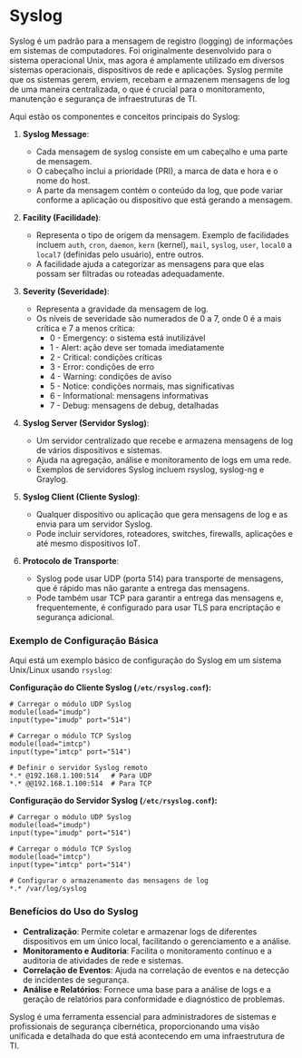 # Syslog

Syslog é um padrão para a mensagem de registro (logging) de informações em sistemas de computadores. Foi originalmente desenvolvido para o sistema operacional Unix, mas agora é amplamente utilizado em diversos sistemas operacionais, dispositivos de rede e aplicações. Syslog permite que os sistemas gerem, enviem, recebam e armazenem mensagens de log de uma maneira centralizada, o que é crucial para o monitoramento, manutenção e segurança de infraestruturas de TI.

Aqui estão os componentes e conceitos principais do Syslog:

1. **Syslog Message**:
   - Cada mensagem de syslog consiste em um cabeçalho e uma parte de mensagem.
   - O cabeçalho inclui a prioridade (PRI), a marca de data e hora e o nome do host.
   - A parte da mensagem contém o conteúdo da log, que pode variar conforme a aplicação ou dispositivo que está gerando a mensagem.

2. **Facility (Facilidade)**:
   - Representa o tipo de origem da mensagem. Exemplo de facilidades incluem `auth`, `cron`, `daemon`, `kern` (kernel), `mail`, `syslog`, `user`, `local0` a `local7` (definidas pelo usuário), entre outros.
   - A facilidade ajuda a categorizar as mensagens para que elas possam ser filtradas ou roteadas adequadamente.

3. **Severity (Severidade)**:
   - Representa a gravidade da mensagem de log.
   - Os níveis de severidade são numerados de 0 a 7, onde 0 é a mais crítica e 7 a menos crítica:
     - 0 - Emergency: o sistema está inutilizável
     - 1 - Alert: ação deve ser tomada imediatamente
     - 2 - Critical: condições críticas
     - 3 - Error: condições de erro
     - 4 - Warning: condições de aviso
     - 5 - Notice: condições normais, mas significativas
     - 6 - Informational: mensagens informativas
     - 7 - Debug: mensagens de debug, detalhadas

4. **Syslog Server (Servidor Syslog)**:
   - Um servidor centralizado que recebe e armazena mensagens de log de vários dispositivos e sistemas.
   - Ajuda na agregação, análise e monitoramento de logs em uma rede.
   - Exemplos de servidores Syslog incluem rsyslog, syslog-ng e Graylog.

5. **Syslog Client (Cliente Syslog)**:
   - Qualquer dispositivo ou aplicação que gera mensagens de log e as envia para um servidor Syslog.
   - Pode incluir servidores, roteadores, switches, firewalls, aplicações e até mesmo dispositivos IoT.

6. **Protocolo de Transporte**:
   - Syslog pode usar UDP (porta 514) para transporte de mensagens, que é rápido mas não garante a entrega das mensagens.
   - Pode também usar TCP para garantir a entrega das mensagens e, frequentemente, é configurado para usar TLS para encriptação e segurança adicional.

### Exemplo de Configuração Básica

Aqui está um exemplo básico de configuração do Syslog em um sistema Unix/Linux usando `rsyslog`:

**Configuração do Cliente Syslog (`/etc/rsyslog.conf`):**
```plaintext
# Carregar o módulo UDP Syslog
module(load="imudp")
input(type="imudp" port="514")

# Carregar o módulo TCP Syslog
module(load="imtcp")
input(type="imtcp" port="514")

# Definir o servidor Syslog remoto
*.* @192.168.1.100:514   # Para UDP
*.* @@192.168.1.100:514  # Para TCP
```

**Configuração do Servidor Syslog (`/etc/rsyslog.conf`):**
```plaintext
# Carregar o módulo UDP Syslog
module(load="imudp")
input(type="imudp" port="514")

# Carregar o módulo TCP Syslog
module(load="imtcp")
input(type="imtcp" port="514")

# Configurar o armazenamento das mensagens de log
*.* /var/log/syslog
```

### Benefícios do Uso do Syslog

- **Centralização**: Permite coletar e armazenar logs de diferentes dispositivos em um único local, facilitando o gerenciamento e a análise.
- **Monitoramento e Auditoria**: Facilita o monitoramento contínuo e a auditoria de atividades de rede e sistemas.
- **Correlação de Eventos**: Ajuda na correlação de eventos e na detecção de incidentes de segurança.
- **Análise e Relatórios**: Fornece uma base para a análise de logs e a geração de relatórios para conformidade e diagnóstico de problemas.

Syslog é uma ferramenta essencial para administradores de sistemas e profissionais de segurança cibernética, proporcionando uma visão unificada e detalhada do que está acontecendo em uma infraestrutura de TI.